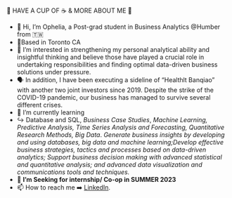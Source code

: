 💫 HAVE A CUP OF ☕️ & MORE ABOUT ME 💫 

- 👋 Hi, I’m Ophelia, a Post-grad student in Business Analytics @Humber from 🇹🇼
- 📍Based in Toronto CA
- 👀 I’m interested in strengthening my personal analytical ability and insightful thinking and believe those have played a crucial role in undertaking responsibilities and finding optimal data-driven business solutions under pressure.
- 🗣️ In addition, I have been executing a sideline of “Healthlt Banqiao” with another two joint investors since 2019. Despite the strike of the COVID-19 pandemic, our business has managed to survive several different crises.
- 🌱 I’m currently learning 
- ↪️ Database and SQL, _Business Case Studies_, _Machine Learning, Predictive Analysis, Time Series Analysis and Forecasting, Quantitative Research Methods, 
   Big Data_. 
   _Generate business insights by developing and using databases, big data and machine learning;Develop effective business strategies, tactics and processes based on data-driven analytics; Support business decision making with advanced statistical and quantitative analysis; and advanced data visualization and communications tools and techniques._
- 💞️ ****I’m Seeking for internship/ Co-op in SUMMER 2023****
- 📫 How to reach me ➡️ [LinkedIn](https://www.linkedin.com/in/ophelia-yifen-chen-05890485/). 

<!---
YFC-ophey/YFC-ophey is a ✨ special ✨ repository because its `README.md` (this file) appears on your GitHub profile.
You can click the Preview link to take a look at your changes.
--->
